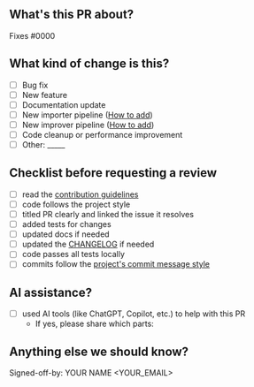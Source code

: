 <!-- Delete Template sections if unneccesary -->
<!-- Add issue number here (We encourage you to create the Issue First) -->
<!-- You can also link the issue in Commit Messages -->

<!--
Make sure these boxes are checked before your pull request (PR) is ready to be reviewed and merged. Thanks!
* [x] - Checked Box
* [ ] - Unchecked Box
-->

## What's this PR about?

<!-- Tell us what you've changed and why. -->

Fixes #0000

## What kind of change is this?

<!-- Check the boxes that apply to your PR -->
* [ ] Bug fix 
* [ ] New feature
* [ ] Documentation update
* [ ] New importer pipeline ([How to add](https://vulnerablecode.readthedocs.io/en/latest/tutorial_add_importer_pipeline.html))
* [ ] New improver pipeline ([How to add](https://vulnerablecode.readthedocs.io/en/latest/tutorial_add_improver_pipeline.html))
* [ ] Code cleanup or performance improvement
* [ ] Other: _____

## Checklist before requesting a review

* [ ] read the [contribution guidelines](https://vulnerablecode.readthedocs.io/en/latest/contributing.html)
* [ ] code follows the project style
* [ ] titled PR clearly and linked the issue it resolves
* [ ] added tests for changes
* [ ] updated docs if needed
* [ ] updated the [CHANGELOG](https://github.com/aboutcode-org/vulnerablecode/blob/main/CHANGELOG.rst) if needed
* [ ] code passes all tests locally
* [ ] commits follow the [project's commit message style](https://aboutcode.readthedocs.io/en/latest/contributing/writing_good_commit_messages.html)

## AI assistance?

* [ ] used AI tools (like ChatGPT, Copilot, etc.) to help with this PR
  * If yes, please share which parts: <!-- "Some code in file X," "documentation," etc. -->

## Anything else we should know?

<!-- Any extra context or screenshots that might help with the review -->

<!--
We're happy to help you get this ready -- don't be afraid to ask for help, and **don't be discouraged**
if your tests fail at first!
If tests do fail, click on the red `X` to learn why by reading the logs.
Thanks!
-->

<!-- Don't forget your sign-off! -->
Signed-off-by: YOUR NAME <YOUR_EMAIL>